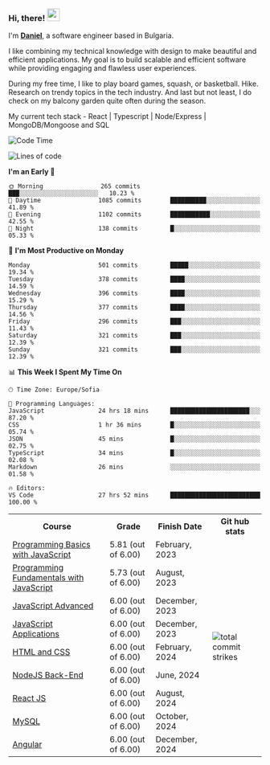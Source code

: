 ### Hi, there! <img src="https://emojis.slackmojis.com/emojis/images/1536351075/4594/blob-wave.gif" width="25"/>

I'm [**Daniel**](https://danielbatanov.netlify.app/), a software engineer based in Bulgaria.   

I like combining my technical knowledge with design to make beautiful and efficient applications. My goal is to build scalable and efficient software while providing engaging and flawless user experiences.

During my free time, I like to play board games, squash, or basketball. Hike. Research on trendy topics in the tech industry. And last but not least, I do check on my balcony garden quite often during the season.

My current tech stack - React | Typescript | Node/Express | MongoDB/Mongoose and SQL

<!--START_SECTION:waka-->
![Code Time](http://img.shields.io/badge/Code%20Time-1%2C485%20hrs%2043%20mins-blue)

![Lines of code](https://img.shields.io/badge/From%20Hello%20World%20I%27ve%20Written-568.9%20thousand%20lines%20of%20code-blue)

**I'm an Early 🐤** 

```text
🌞 Morning                265 commits         ███░░░░░░░░░░░░░░░░░░░░░░   10.23 % 
🌆 Daytime                1085 commits        ██████████░░░░░░░░░░░░░░░   41.89 % 
🌃 Evening                1102 commits        ███████████░░░░░░░░░░░░░░   42.55 % 
🌙 Night                  138 commits         █░░░░░░░░░░░░░░░░░░░░░░░░   05.33 % 
```
📅 **I'm Most Productive on Monday** 

```text
Monday                   501 commits         █████░░░░░░░░░░░░░░░░░░░░   19.34 % 
Tuesday                  378 commits         ████░░░░░░░░░░░░░░░░░░░░░   14.59 % 
Wednesday                396 commits         ████░░░░░░░░░░░░░░░░░░░░░   15.29 % 
Thursday                 377 commits         ████░░░░░░░░░░░░░░░░░░░░░   14.56 % 
Friday                   296 commits         ███░░░░░░░░░░░░░░░░░░░░░░   11.43 % 
Saturday                 321 commits         ███░░░░░░░░░░░░░░░░░░░░░░   12.39 % 
Sunday                   321 commits         ███░░░░░░░░░░░░░░░░░░░░░░   12.39 % 
```


📊 **This Week I Spent My Time On** 

```text
🕑︎ Time Zone: Europe/Sofia

💬 Programming Languages: 
JavaScript               24 hrs 18 mins      ██████████████████████░░░   87.20 % 
CSS                      1 hr 36 mins        █░░░░░░░░░░░░░░░░░░░░░░░░   05.74 % 
JSON                     45 mins             █░░░░░░░░░░░░░░░░░░░░░░░░   02.75 % 
TypeScript               34 mins             █░░░░░░░░░░░░░░░░░░░░░░░░   02.08 % 
Markdown                 26 mins             ░░░░░░░░░░░░░░░░░░░░░░░░░   01.58 % 

🔥 Editors: 
VS Code                  27 hrs 52 mins      █████████████████████████   100.00 % 
```


<!--END_SECTION:waka-->


<table>
  <tr>
    <th>Course</th>
    <th>Grade</th>
    <th>Finish Date</th>
    <th>Git hub stats</th>
  </tr>
  <tr>
    <td><a href="https://softuni.bg/Certificates/Details/159814/4fcfee60">Programming Basics with JavaScript</a></td>
    <td>5.81 (out of 6.00)</td>
    <td>February, 2023</td>
    <td rowspan="9"><img align="center" src="https://github-readme-streak-stats.herokuapp.com/?user=batanoffs&layout=compact&hide_border=true" alt="total commit strikes"/></td>
  </tr>
  <tr>
    <td><a href="https://softuni.bg/Certificates/Details/180198/31625e83">Programming Fundamentals with JavaScript</a></td>
    <td>5.73 (out of 6.00)</td>
    <td>August, 2023</td>
  </tr>
  <tr>
    <td><a href="https://softuni.bg/Certificates/Details/195467/d2fe5f99">JavaScript Advanced</a></td>
    <td>6.00 (out of 6.00)</td>
    <td>December, 2023</td>
  </tr>
  <tr>
    <td><a href="https://softuni.bg/Certificates/Details/195298/1f9f9bde">JavaScript Applications</a></td>
    <td>6.00 (out of 6.00)</td>
    <td>December, 2023</td>
  </tr>
  <tr>
    <td><a href="https://softuni.bg/certificates/details/205221/f430eb0f">HTML and CSS</a></td>
    <td>6.00 (out of 6.00)</td>
    <td>February, 2024</td>
  </tr>
  <tr>
    <td><a href="https://softuni.bg/certificates/details/218275/6b86be8a">NodeJS Back-End</a></td>
    <td>6.00 (out of 6.00)</td>
    <td>June, 2024</td>
  </tr>
  <tr>
    <td><a href="https://softuni.bg/Certificates/Details/223751/509209a4">React JS</a></td>
    <td>6.00 (out of 6.00)</td>
    <td>August, 2024</td>
  </tr>
  <tr>
    <td><a href="https://softuni.bg/certificates/details/226193/b51bd6a0">MySQL</a></td>
    <td>6.00 (out of 6.00)</td>
    <td>October, 2024</td>
  </tr>
   <tr>
    <td><a href="https://softuni.bg/Certificates/Details/234678/df131946">Angular</a></td>
    <td>6.00 (out of 6.00)</td>
    <td>December, 2024</td>
  </tr>
</table>

 <!-- <a href="#"><img align="center" src="https://github-profile-trophy.vercel.app/?username=batanoffs&column=-1&margin-w=8&margin-h=2" alt="GitHub Trophies" /></a> -->



